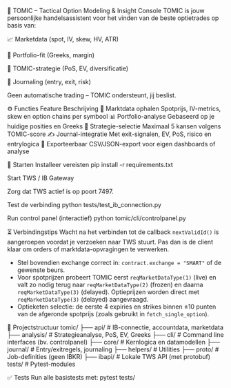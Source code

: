 🧠 TOMIC – Tactical Option Modeling & Insight Console
TOMIC is jouw persoonlijke handelsassistent voor het vinden van de beste optietrades op basis van:

📈 Marketdata (spot, IV, skew, HV, ATR)

💼 Portfolio-fit (Greeks, margin)

🧠 TOMIC-strategie (PoS, EV, diversificatie)

📓 Journaling (entry, exit, risk)

Geen automatische trading – TOMIC ondersteunt, jij beslist.

⚙️ Functies
Feature	Beschrijving
📡 Marktdata ophalen	Spotprijs, IV-metrics, skew en option chains per symbool
📊 Portfolio-analyse	Gebaseerd op je huidige posities en Greeks
🎯 Strategie-selectie	Maximaal 5 kansen volgens TOMIC-score
✍️ Journal-integratie	Met exit-signalen, EV, PoS, risico en entrylogica
📁 Exporteerbaar	CSV/JSON-export voor eigen dashboards of analyse

🚀 Starten
Installeer vereisten
pip install -r requirements.txt

Start TWS / IB Gateway

Zorg dat TWS actief is op poort 7497.

Test de verbinding
python tests/test_ib_connection.py

Run control panel (interactief)
python tomic/cli/controlpanel.py

⏳ Verbindingstips
Wacht na het verbinden tot de callback `nextValidId()` is aangeroepen voordat
je verzoeken naar TWS stuurt. Pas dan is de client klaar om orders of
marktdata-opvragingen te verwerken.

- Stel bovendien exchange correct in:
  `contract.exchange = "SMART"` of de gewenste beurs.
- Voor spotprijzen probeert TOMIC eerst `reqMarketDataType(1)` (live) en
  valt zo nodig terug naar `reqMarketDataType(2)` (frozen) en daarna
  `reqMarketDataType(3)` (delayed). Optieprijzen worden direct met
  `reqMarketDataType(3)` (delayed) aangevraagd.
- Optieketen selectie: de eerste 4 expiries en strikes binnen ±10 punten van de
  afgeronde spotprijs (zoals gebruikt in `fetch_single_option`).

📂 Projectstructuur
tomic/
├── api/               # IB-connectie, accountdata, marketdata
├── analysis/          # Strategieanalyse, PoS, EV, Greeks
├── cli/               # Command line interfaces (bv. controlpanel)
├── core/              # Kernlogica en datamodellen
├── journal/           # Entry/exitregels, journaling
├── helpers/           # Utilities
├── proto/             # Job-definities (geen IBKR)
├── ibapi/             # Lokale TWS API (met protobuf)
tests/                 # Pytest-modules

✅ Tests
Run alle basistests met:
pytest tests/